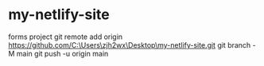 # my-netlify-site
forms project
git remote add origin https://github.com/C:\Users\zjh2wx\Desktop\my-netlify-site.git
git branch -M main
git push -u origin main
